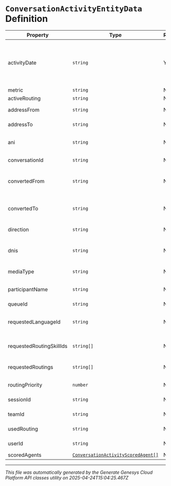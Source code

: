 # `ConversationActivityEntityData` Definition

| Property | Type | Required | Description |
|----------|------|----------|-------------|
| activityDate | `string` | Yes | The time at which the activity was observed. Date time is represented as an ISO-8601 string. For example: yyyy-MM-ddTHH:mm:ss[.mmm]Z |
| metric | `string` | No | Activity metric |
| activeRouting | `string` | No | Active routing method |
| addressFrom | `string` | No | The address that initiated an action |
| addressTo | `string` | No | The address receiving an action |
| ani | `string` | No | Automatic Number Identification (caller's number) |
| conversationId | `string` | No | Unique identifier for the conversation |
| convertedFrom | `string` | No | Session media type that was converted from in case of a media type conversion |
| convertedTo | `string` | No | Session media type that was converted to in case of a media type conversion |
| direction | `string` | No | The direction of the communication |
| dnis | `string` | No | Dialed number identification service (number dialed by the calling party) |
| mediaType | `string` | No | The session media type |
| participantName | `string` | No | A human readable name identifying the participant |
| queueId | `string` | No | Queue identifier |
| requestedLanguageId | `string` | No | Unique identifier for the language requested for an interaction |
| requestedRoutingSkillIds | `string[]` | No | Unique identifier(s) for skill(s) requested for an interaction |
| requestedRoutings | `string[]` | No | Routing type(s) for requested/attempted routing methods. |
| routingPriority | `number` | No | Routing priority for the current interaction |
| sessionId | `string` | No | The unique identifier of this session |
| teamId | `string` | No | The team ID the user is a member of |
| usedRouting | `string` | No | Complete routing method |
| userId | `string` | No | Unique identifier for the user |
| scoredAgents | [`ConversationActivityScoredAgent[]`](conversationactivityscoredagent-definition.md) | No | Scored agents |

---

*This file was automatically generated by the Generate Genesys Cloud Platform API classes utility on 2025-04-24T15:04:25.467Z*